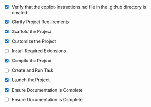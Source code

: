 <!-- Use this file to provide workspace-specific custom instructions to Copilot. For more details, visit https://code.visualstudio.com/docs/copilot/copilot-customization#_use-a-githubcopilotinstructionsmd-file -->

- [x] Verify that the copilot-instructions.md file in the .github directory is created.

- [x] Clarify Project Requirements
<!-- React TypeScript project with TailwindCSS and Storybook for building InputField and DataTable components -->

- [x] Scaffold the Project

- [x] Customize the Project

- [ ] Install Required Extensions

- [x] Compile the Project

- [ ] Create and Run Task

- [x] Launch the Project

- [x] Ensure Documentation is Complete

- [ ] Ensure Documentation is Complete
